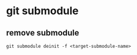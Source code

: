 # git submodule

## remove submodule

```shell
git submodule deinit -f <target-submodule-name>
```

